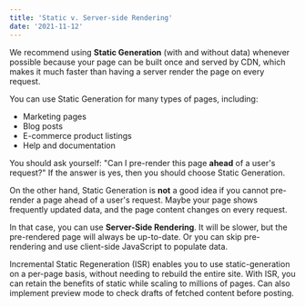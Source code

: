 ```yaml
---
title: 'Static v. Server-side Rendering'
date: '2021-11-12'
---
```


We recommend using **Static Generation** (with and without data) whenever possible because your page can be built once and served by CDN, which makes it much faster than having a server render the page on every request.

You can use Static Generation for many types of pages, including:

- Marketing pages
- Blog posts
- E-commerce product listings
- Help and documentation

You should ask yourself: "Can I pre-render this page **ahead** of a user's request?" If the answer is yes, then you should choose Static Generation.

On the other hand, Static Generation is **not** a good idea if you cannot pre-render a page ahead of a user's request. Maybe your page shows frequently updated data, and the page content changes on every request.

In that case, you can use **Server-Side Rendering**. It will be slower, but the pre-rendered page will always be up-to-date. Or you can skip pre-rendering and use client-side JavaScript to populate data.

Incremental Static Regeneration (ISR) enables you to use static-generation on a per-page basis, without needing to rebuild the entire site. With ISR, you can retain the benefits of static while scaling to millions of pages. Can also implement preview mode to check drafts of fetched content before posting.
